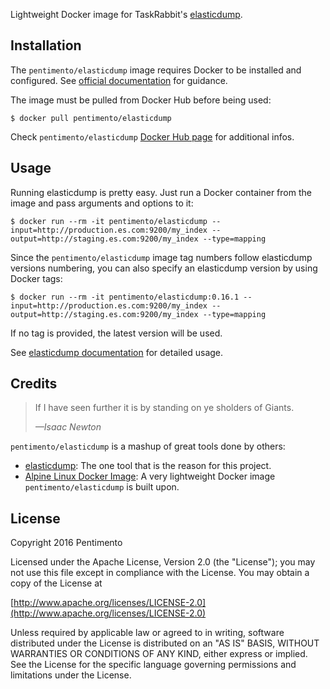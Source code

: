 Lightweight​ Docker image for TaskRabbit's [elasticdump](https://github.com/taskrabbit/elasticsearch-dump).

Installation
------------

The `pentimento/elasticdump` image requires Docker to be installed and configured. See [official documentation](https://docs.docker.com/) for guidance.

The image must be pulled from Docker Hub before being used:

    $ docker pull pentimento/elasticdump
    
Check `pentimento/elasticdump` [Docker Hub page](https://hub.docker.com/r/pentimento/elasticdump/) for additional infos.

Usage
-----

Running elasticdump is pretty easy. Just run a Docker container from the image and pass arguments and options to it:

    $ docker run --rm -it pentimento/elasticdump --input=http://production.es.com:9200/my_index --output=http://staging.es.com:9200/my_index --type=mapping

Since the `pentimento/elasticdump` image tag numbers follow elasticdump versions numbering, you can also specify an elasticdump version by using Docker tags:

    $ docker run --rm -it pentimento/elasticdump:0.16.1 --input=http://production.es.com:9200/my_index --output=http://staging.es.com:9200/my_index --type=mapping

If no tag is provided, the latest version will be used.

See [elasticdump documentation](https://github.com/taskrabbit/elasticsearch-dump#use) for detailed usage.

Credits
-------

> If I have seen further it is by standing on ye sholders of Giants.
>
> <cite>&mdash;Isaac Newton</cite>

`pentimento/elasticdump` is a mashup of great tools done by others:

* [elasticdump](https://github.com/taskrabbit/elasticsearch-dump): The one tool that is the reason for this project.
* [Alpine Linux Docker Image](https://hub.docker.com/_/alpine/): A very lightweight Docker image `pentimento/elasticdump` is built upon.

License
-------

Copyright 2016 Pentimento

Licensed under the Apache License, Version 2.0 (the "License");
you may not use this file except in compliance with the License.
You may obtain a copy of the License at

[http://www.apache.org/licenses/LICENSE-2.0](http://www.apache.org/licenses/LICENSE-2.0)

Unless required by applicable law or agreed to in writing, software   distributed under the License is distributed on an "AS IS" BASIS,
WITHOUT WARRANTIES OR CONDITIONS OF ANY KIND, either express or implied.
See the License for the specific language governing permissions and
limitations under the License.
